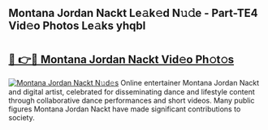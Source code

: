 ## Montana Jordan Nackt Le𝚊k𝚎d N𝚞𝚍e - Part-TE4 Vid𝚎o Photos Le𝚊ks yhqbl

# <h2><a href="http://fb5m1x.evod.top/?m=Montana+Jordan+Nackt">🔗 👉🔴 Montana Jordan Nackt Vid𝚎o Ph𝚘t𝚘s</a></h2>

[![Montana Jordan Nackt N𝚞d𝚎s](https://i.imgur.com/8V9OHl7.gif)](http://fb5m1x.evod.top/?m=Montana+Jordan+Nackt)
Online entertainer Montana Jordan Nackt and digital artist, celebrated for disseminating dance and lifestyle content through collaborative dance performances and short videos. Many public figures Montana Jordan Nackt have made significant contributions to society. 
